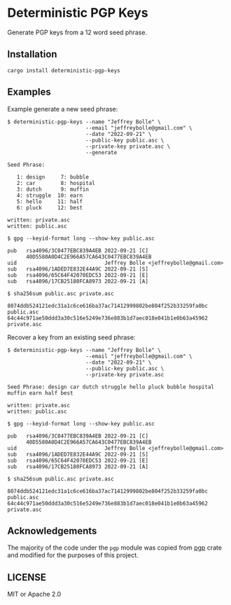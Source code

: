 # Deterministic PGP Keys
Generate PGP keys from a 12 word seed phrase.

## Installation

```
cargo install deterministic-pgp-keys
```

## Examples

Example generate a new seed phrase:
```
$ deterministic-pgp-keys --name "Jeffrey Bolle" \
                         --email "jeffreybolle@gmail.com" \
                         --date "2022-09-21" \
                         --public-key public.asc \
                         --private-key private.asc \
                         --generate

Seed Phrase:

   1: design     7: bubble
   2: car        8: hospital
   3: dutch      9: muffin
   4: struggle  10: earn
   5: hello     11: half
   6: pluck     12: best

written: private.asc
written: public.asc

$ gpg --keyid-format long --show-key public.asc

pub   rsa4096/3C0477EBC839A4EB 2022-09-21 [C]
      40D5580A0D4C2E966A57CA643C0477EBC839A4EB
uid                            Jeffrey Bolle <jeffreybolle@gmail.com>
sub   rsa4096/1ADED7E832E44A9C 2022-09-21 [S]
sub   rsa4096/65C64F42070EDC53 2022-09-21 [E]
sub   rsa4096/17CB25180FCA8973 2022-09-21 [A]

$ sha256sum public.asc private.asc

8074ddb524121edc31a1c6ce616ba37ac71412999802be804f252b33259fa0bc  public.asc
64c44c971ae50ddd3a30c516e5249e736e883b1d7aec018e041b1e0b63a45962  private.asc
```

Recover a key from an existing seed phrase:

```
$ deterministic-pgp-keys --name "Jeffrey Bolle" \
                         --email "jeffreybolle@gmail.com" \
                         --date "2022-09-21" \
                         --public-key public.asc \
                         --private-key private.asc

Seed Phrase: design car dutch struggle hello pluck bubble hospital muffin earn half best

written: private.asc
written: public.asc

$ gpg --keyid-format long --show-key public.asc

pub   rsa4096/3C0477EBC839A4EB 2022-09-21 [C]
      40D5580A0D4C2E966A57CA643C0477EBC839A4EB
uid                            Jeffrey Bolle <jeffreybolle@gmail.com>
sub   rsa4096/1ADED7E832E44A9C 2022-09-21 [S]
sub   rsa4096/65C64F42070EDC53 2022-09-21 [E]
sub   rsa4096/17CB25180FCA8973 2022-09-21 [A]

$ sha256sum public.asc private.asc

8074ddb524121edc31a1c6ce616ba37ac71412999802be804f252b33259fa0bc  public.asc
64c44c971ae50ddd3a30c516e5249e736e883b1d7aec018e041b1e0b63a45962  private.asc
```

## Acknowledgements

The majority of the code under the `pgp` module was copied from [pgp](https://github.com/rpgp/rpgp) crate and modified
for the purposes of this project.

## LICENSE
MIT or Apache 2.0
